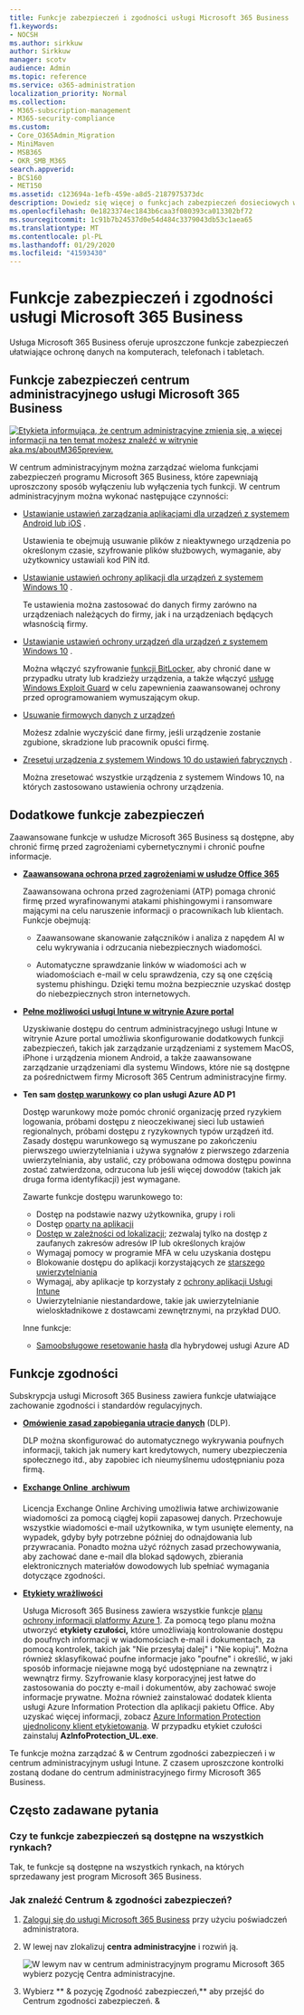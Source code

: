 ```yaml
---
title: Funkcje zabezpieczeń i zgodności usługi Microsoft 365 Business
f1.keywords:
- NOCSH
ms.author: sirkkuw
author: Sirkkuw
manager: scotv
audience: Admin
ms.topic: reference
ms.service: o365-administration
localization_priority: Normal
ms.collection:
- M365-subscription-management
- M365-security-compliance
ms.custom:
- Core_O365Admin_Migration
- MiniMaven
- MSB365
- OKR_SMB_M365
search.appverid:
- BCS160
- MET150
ms.assetid: c123694a-1efb-459e-a8d5-2187975373dc
description: Dowiedz się więcej o funkcjach zabezpieczeń dosieciowych w usłudze Microsoft 365 Business.
ms.openlocfilehash: 0e1823374ec1843b6caa3f080393ca013302bf72
ms.sourcegitcommit: 1c91b7b24537d0e54d484c3379043db53c1aea65
ms.translationtype: MT
ms.contentlocale: pl-PL
ms.lasthandoff: 01/29/2020
ms.locfileid: "41593430"
---
```

# <a name="microsoft-365-business-security-and-compliance-features"></a>Funkcje zabezpieczeń i zgodności usługi Microsoft 365 Business

Usługa Microsoft 365 Business oferuje uproszczone funkcje zabezpieczeń ułatwiające ochronę danych na komputerach, telefonach i tabletach.
    
## <a name="microsoft-365-business-admin-center-security-features"></a>Funkcje zabezpieczeń centrum administracyjnego usługi Microsoft 365 Business

[![Etykieta informująca, że centrum administracyjne zmienia się, a więcej informacji na ten temat możesz znaleźć w witrynie aka.ms/aboutM365preview.](media/m365admincenterchanging.png)](https://docs.microsoft.com/office365/admin/microsoft-365-admin-center-preview)

W centrum administracyjnym można zarządzać wieloma funkcjami zabezpieczeń programu Microsoft 365 Business, które zapewniają uproszczony sposób wyłączeniu lub wyłączenia tych funkcji. W centrum administracyjnym można wykonać następujące czynności:
  
- [Ustawianie ustawień zarządzania aplikacjami dla urządzeń z systemem Android lub iOS](app-protection-settings-for-android-and-ios.md) . 
    
    Ustawienia te obejmują usuwanie plików z nieaktywnego urządzenia po określonym czasie, szyfrowanie plików służbowych, wymaganie, aby użytkownicy ustawiali kod PIN itd.
    
- [Ustawianie ustawień ochrony aplikacji dla urządzeń z systemem Windows 10](protection-settings-for-windows-10-devices.md) . 
    
    Te ustawienia można zastosować do danych firmy zarówno na urządzeniach należących do firmy, jak i na urządzeniach będących własnością firmy.
    
- [Ustawianie ustawień ochrony urządzeń dla urządzeń z systemem Windows 10](protection-settings-for-windows-10-pcs.md) . 
    
    Można włączyć szyfrowanie [funkcji BitLocker,](https://go.microsoft.com/fwlink/p/?linkid=871405) aby chronić dane w przypadku utraty lub kradzieży urządzenia, a także włączyć [usługę Windows Exploit Guard](https://docs.microsoft.com/windows/security/threat-protection/microsoft-defender-atp/enable-exploit-protection) w celu zapewnienia zaawansowanej ochrony przed oprogramowaniem wymuszającym okup. 
    
- [Usuwanie firmowych danych z urządzeń](remove-company-data.md)
    
    Możesz zdalnie wyczyścić dane firmy, jeśli urządzenie zostanie zgubione, skradzione lub pracownik opuści firmę.
    
- [Zresetuj urządzenia z systemem Windows 10 do ustawień fabrycznych](reset-devices-to-factory-settings.md) . 
    
    Można zresetować wszystkie urządzenia z systemem Windows 10, na których zastosowano ustawienia ochrony urządzenia.
    
## <a name="additional-security-features"></a>Dodatkowe funkcje zabezpieczeń 

Zaawansowane funkcje w usłudze Microsoft 365 Business są dostępne, aby chronić firmę przed zagrożeniami cybernetycznymi i chronić poufne informacje.
  
- **[Zaawansowana ochrona przed zagrożeniami w usłudze Office 365](https://support.office.com/article/e100fe7c-f2a1-4b7d-9e08-622330b83653)**
    
    Zaawansowana ochrona przed zagrożeniami (ATP) pomaga chronić firmę przed wyrafinowanymi atakami phishingowymi i ransomware mającymi na celu naruszenie informacji o pracownikach lub klientach. Funkcje obejmują:
    
  - Zaawansowane skanowanie załączników i analiza z napędem AI w celu wykrywania i odrzucania niebezpiecznych wiadomości.
    
  - Automatyczne sprawdzanie linków w wiadomości ach w wiadomościach e-mail w celu sprawdzenia, czy są one częścią systemu phishingu. Dzięki temu można bezpiecznie uzyskać dostęp do niebezpiecznych stron internetowych.

- **[Pełne możliwości usługi Intune w witrynie Azure portal](https://go.microsoft.com/fwlink/p/?linkid=871403)**
    
    Uzyskiwanie dostępu do centrum administracyjnego usługi Intune w witrynie Azure portal umożliwia skonfigurowanie dodatkowych funkcji zabezpieczeń, takich jak zarządzanie urządzeniami z systemem MacOS, iPhone i urządzenia mionem Android, a także zaawansowane zarządzanie urządzeniami dla systemu Windows, które nie są dostępne za pośrednictwem firmy Microsoft 365 Centrum administracyjne firmy.
- **Ten sam [dostęp warunkowy](https://docs.microsoft.com/azure/active-directory/conditional-access/overview) co plan usługi Azure AD P1**


    Dostęp warunkowy może pomóc chronić organizację przed ryzykiem logowania, próbami dostępu z nieoczekiwanej sieci lub ustawień regionalnych, próbami dostępu z ryzykownych typów urządzeń itd. Zasady dostępu warunkowego są wymuszane po zakończeniu pierwszego uwierzytelniania i używa sygnałów z pierwszego zdarzenia uwierzytelniania, aby ustalić, czy próbowana odmowa dostępu powinna zostać zatwierdzona, odrzucona lub jeśli więcej dowodów (takich jak druga forma identyfikacji) jest wymagane.

    Zawarte funkcje dostępu warunkowego to:

    - Dostęp na podstawie nazwy użytkownika, grupy i roli
    - Dostęp [oparty na aplikacji](https://docs.microsoft.com/azure/active-directory/conditional-access/app-based-conditional-access) 
    - [Dostęp w zależności od lokalizacji](https://docs.microsoft.com/azure/active-directory/authentication/howto-registration-mfa-sspr-combined#conditional-access-policies-for-combined-registration);  zezwalaj tylko na dostęp z zaufanych zakresów adresów IP lub określonych krajów 
    - Wymagaj pomocy w programie MFA w celu uzyskania dostępu
    - Blokowanie dostępu do aplikacji korzystających ze [starszego uwierzytelniania](https://docs.microsoft.com/azure/active-directory/conditional-access/block-legacy-authentication)
    - Wymagaj, aby aplikacje tp korzystały z [ochrony aplikacji Usługi Intune](https://docs.microsoft.com/azure/active-directory/conditional-access/app-protection-based-conditional-access)
    - Uwierzytelnianie niestandardowe, takie jak uwierzytelnianie wieloskładnikowe z dostawcami zewnętrznymi, na przykład DUO.
   
    Inne funkcje:
    - [Samoobsługowe resetowanie hasła](https://docs.microsoft.com/azure/active-directory/authentication/concept-sspr-customization) dla hybrydowej usługi Azure AD
    
## <a name="compliance-features"></a>Funkcje zgodności

Subskrypcja usługi Microsoft 365 Business zawiera funkcje ułatwiające zachowanie zgodności i standardów regulacyjnych.

- **[Omówienie zasad zapobiegania utracie danych](https://support.office.com/article/1966b2a7-d1e2-4d92-ab61-42efbb137f5e)** (DLP). 
    
    DLP można skonfigurować do automatycznego wykrywania poufnych informacji, takich jak numery kart kredytowych, numery ubezpieczenia społecznego itd., aby zapobiec ich nieumyślnemu udostępnianiu poza firmą.
    
- **[Exchange Online  archiwum](https://products.office.com/exchange/microsoft-exchange-online-archiving-email)**
    
    Licencja Exchange Online Archiving umożliwia łatwe archiwizowanie wiadomości za pomocą ciągłej kopii zapasowej danych. Przechowuje wszystkie wiadomości e-mail użytkownika, w tym usunięte elementy, na wypadek, gdyby były potrzebne później do odnajdowania lub przywracania. Ponadto można użyć różnych zasad przechowywania, aby zachować dane e-mail dla blokad sądowych, zbierania elektronicznych materiałów dowodowych lub spełniać wymagania dotyczące zgodności.
    
- **[Etykiety wrażliwości](https://docs.microsoft.com/microsoft-365/compliance/sensitivity-labels)**

   Usługa Microsoft 365 Business zawiera wszystkie funkcje [planu ochrony informacji platformy Azure 1](https://go.microsoft.com/fwlink/p/?linkid=871407). Za pomocą tego planu można utworzyć **etykiety czułości,** które umożliwiają kontrolowanie dostępu do poufnych informacji w wiadomościach e-mail i dokumentach, za pomocą kontrolek, takich jak "Nie przesyłaj dalej" i "Nie kopiuj". Można również sklasyfikować poufne informacje jako "poufne" i określić, w jaki sposób informacje niejawne mogą być udostępniane na zewnątrz i wewnątrz firmy. Szyfrowanie klasy korporacyjnej jest łatwe do zastosowania do poczty e-mail i dokumentów, aby zachować swoje informacje prywatne. Można również zainstalować dodatek klienta usługi Azure Information Protection dla aplikacji pakietu Office. Aby uzyskać więcej informacji, zobacz [Azure Information Protection ujednolicony klient etykietowania](https://docs.microsoft.com/azure/information-protection/rms-client/unifiedlabelingclient-version-release-history). W przypadku etykiet czułości zainstaluj **AzInfoProtection_UL.exe**.

Te funkcje można zarządzać &amp; w Centrum zgodności zabezpieczeń i w centrum administracyjnym usługi Intune. Z czasem uproszczone kontrolki zostaną dodane do centrum administracyjnego firmy Microsoft 365 Business.
  
    
## <a name="faq"></a>Często zadawane pytania

 ### <a name="are-these-security-features-available-in-all-markets"></a>Czy te funkcje zabezpieczeń są dostępne na wszystkich rynkach?
  
Tak, te funkcje są dostępne na wszystkich rynkach, na których sprzedawany jest program Microsoft 365 Business.
  
### <a name="how-do-i-find-the-security-amp-compliance-center"></a>Jak znaleźć Centrum &amp; zgodności zabezpieczeń?
  
1. [Zaloguj się do usługi Microsoft 365 Business](https://portal.microsoft.com/) przy użyciu poświadczeń administratora. 
    
2. W lewej nav zlokalizuj **centra administracyjne** i rozwiń ją. 
    
    ![W lewym nav w centrum administracyjnym programu Microsoft 365 wybierz pozycję Centra administracyjne.](media/fa4484f8-c637-45fd-a7bd-bdb3abfd6c03.png)
  
3. Wybierz ** &amp; pozycję Zgodność zabezpieczeń,** aby przejść do Centrum zgodności zabezpieczeń. &amp;
